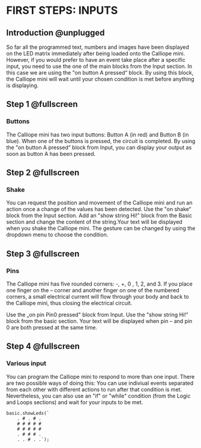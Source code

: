 # FIRST STEPS: INPUTS

## Introduction @unplugged

So far all the programmed text, numbers and images have been displayed on the LED matrix immediately after being loaded onto the Calliope mini. However, if you would prefer to have an event take place after a specific input, you need to use the one of the main blocks from the Input section. In this case we are using the "on button A pressed“ block. By using this block, the Calliope mini will wait until your chosen condition is met before anything is displaying.

## Step 1 @fullscreen

### Buttons
The Calliope mini has two input buttons: Button A (in red) and Button B (in blue). When one of the buttons is pressed, the circuit is completed.
By using the "on button A pressed“ block from Input, you can display your output as soon as button A has been pressed.

## Step 2 @fullscreen

### Shake
You can request the position and movement of the Calliope mini and run an action once a change of the values has been detected.
Use the "on shake“ block from the Input section. Add an "show string Hi!" block from the Basic section and change the content of the string.Your text will be displayed when you shake the Calliope mini. The gesture can be changed by using the dropdown menu to choose the condition.

## Step 3 @fullscreen

### Pins
The Calliope mini has five rounded corners: -, +, 0 , 1, 2, and 3. If you place one finger on the – corner and another finger on one of the numbered corners, a small electrical current will flow through your body and back to the Calliope mini, thus closing the electrical circuit.

Use the „on pin Pin0 pressed" block from Input. Use the "show string Hi!" block from the basic section.
Your text will be displayed when pin – and pin 0 are both pressed at the same time.

## Step 4 @fullscreen

### Various input
You can program the Calliope mini to respond to more than one input. There are two possible ways of doing this:
You can use indiviual events separated from each other with different actions to run after that condition is met.
Nevertheless, you can also use an "if" or "while" condition (from the Logic and Loops sections) and wait for your inputs to be met.

```blocks
basic.showLeds(`
    . # . # .
    # # # # #
    # # # # #
    . # # # .
    . . # . .`);
```
